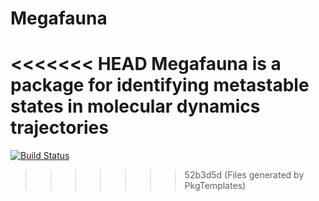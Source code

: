 # Megafauna
<<<<<<< HEAD
Megafauna is a package for identifying metastable states in molecular dynamics trajectories
=======

[![Build Status](https://github.com/dcgentile/Megafauna.jl/actions/workflows/CI.yml/badge.svg?branch=main)](https://github.com/dcgentile/Megafauna.jl/actions/workflows/CI.yml?query=branch%3Amain)
>>>>>>> 52b3d5d (Files generated by PkgTemplates)
